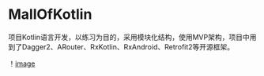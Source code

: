 # MallOfKotlin
项目Kotlin语言开发，以练习为目的，采用模块化结构，使用MVP架构，项目中用到了Dagger2、ARouter、RxKotlin、RxAndroid、Retrofit2等开源框架。

！[image](https://github.com/hydcoder/MallOfKotlin/blob/master/preview/module.png)
